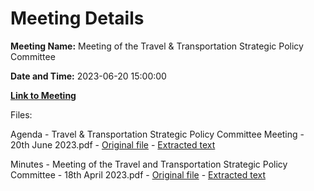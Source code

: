 # Meeting Details

**Meeting Name:** Meeting of the Travel & Transportation Strategic Policy Committee

**Date and Time:** 2023-06-20 15:00:00

**[Link to Meeting](https://www.limerick.ie/council/whats-on/meeting-of-the-travel-transportation-strategic-policy-committee-1)**

Files: 

Agenda - Travel & Transportation Strategic Policy Committee Meeting - 20th June 2023.pdf - [Original file](https://www.limerick.ie/sites/default/files/media/documents/2023-06/Agenda-Travel-and-Transportation-Strategic-Policy-Committee-Meeting-20th-June-2023.pdf) - [Extracted text](./Agenda%20-%20Travel%20%26%20Transportation%20Strategic%20Policy%20Committee%20Meeting%20-%2020th%20June%202023.md)

Minutes - Meeting of the Travel and Transportation Strategic Policy Committee - 18th April 2023.pdf - [Original file](https://www.limerick.ie/sites/default/files/media/documents/2023-06/Minutes-Meeting-of-the-Travel-and-Transportation-Strategic-Policy-Committee-18th-April-2023.pdf) - [Extracted text](./Minutes%20-%20Meeting%20of%20the%20Travel%20and%20Transportation%20Strategic%20Policy%20Committee%20-%2018th%20April%202023.md)

